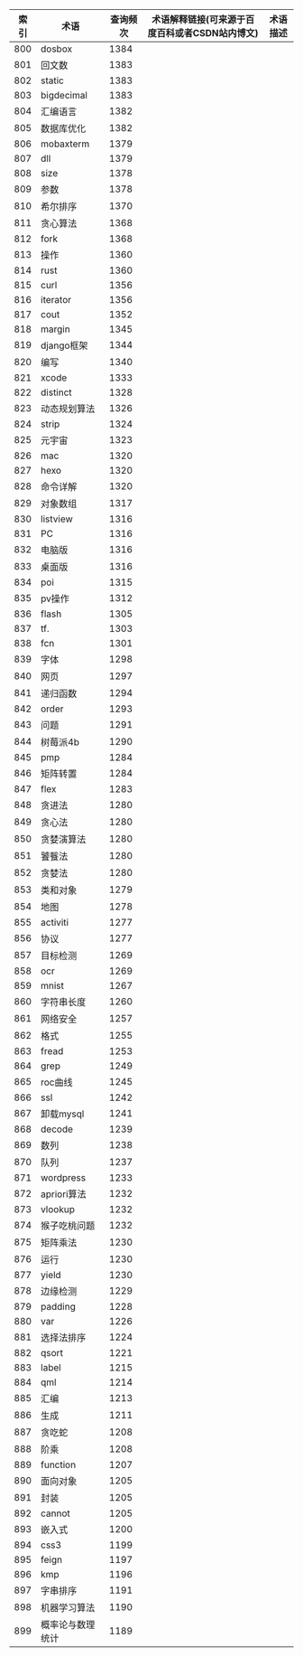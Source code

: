 | 索引  | 术语         | 查询频次 | 术语解释链接(可来源于百度百科或者CSDN站内博文) | 术语描述 |
| --- | ---------- | ---- | -------------------------- | ---- |
| 800 | dosbox     | 1384 |                            |      |
| 801 | 回文数        | 1383 |                            |      |
| 802 | static     | 1383 |                            |      |
| 803 | bigdecimal | 1383 |                            |      |
| 804 | 汇编语言       | 1382 |                            |      |
| 805 | 数据库优化      | 1382 |                            |      |
| 806 | mobaxterm  | 1379 |                            |      |
| 807 | dll        | 1379 |                            |      |
| 808 | size       | 1378 |                            |      |
| 809 | 参数         | 1378 |                            |      |
| 810 | 希尔排序       | 1370 |                            |      |
| 811 | 贪心算法       | 1368 |                            |      |
| 812 | fork       | 1368 |                            |      |
| 813 | 操作         | 1360 |                            |      |
| 814 | rust       | 1360 |                            |      |
| 815 | curl       | 1356 |                            |      |
| 816 | iterator   | 1356 |                            |      |
| 817 | cout       | 1352 |                            |      |
| 818 | margin     | 1345 |                            |      |
| 819 | django框架   | 1344 |                            |      |
| 820 | 编写         | 1340 |                            |      |
| 821 | xcode      | 1333 |                            |      |
| 822 | distinct   | 1328 |                            |      |
| 823 | 动态规划算法     | 1326 |                            |      |
| 824 | strip      | 1324 |                            |      |
| 825 | 元宇宙        | 1323 |                            |      |
| 826 | mac        | 1320 |                            |      |
| 827 | hexo       | 1320 |                            |      |
| 828 | 命令详解       | 1320 |                            |      |
| 829 | 对象数组       | 1317 |                            |      |
| 830 | listview   | 1316 |                            |      |
| 831 | PC         | 1316 |                            |      |
| 832 | 电脑版        | 1316 |                            |      |
| 833 | 桌面版        | 1316 |                            |      |
| 834 | poi        | 1315 |                            |      |
| 835 | pv操作       | 1312 |                            |      |
| 836 | flash      | 1305 |                            |      |
| 837 | tf.        | 1303 |                            |      |
| 838 | fcn        | 1301 |                            |      |
| 839 | 字体         | 1298 |                            |      |
| 840 | 网页         | 1297 |                            |      |
| 841 | 递归函数       | 1294 |                            |      |
| 842 | order      | 1293 |                            |      |
| 843 | 问题         | 1291 |                            |      |
| 844 | 树莓派4b      | 1290 |                            |      |
| 845 | pmp        | 1284 |                            |      |
| 846 | 矩阵转置       | 1284 |                            |      |
| 847 | flex       | 1283 |                            |      |
| 848 | 贪进法        | 1280 |                            |      |
| 849 | 贪心法        | 1280 |                            |      |
| 850 | 贪婪演算法      | 1280 |                            |      |
| 851 | 饕餮法        | 1280 |                            |      |
| 852 | 贪婪法        | 1280 |                            |      |
| 853 | 类和对象       | 1279 |                            |      |
| 854 | 地图         | 1278 |                            |      |
| 855 | activiti   | 1277 |                            |      |
| 856 | 协议         | 1277 |                            |      |
| 857 | 目标检测       | 1269 |                            |      |
| 858 | ocr        | 1269 |                            |      |
| 859 | mnist      | 1267 |                            |      |
| 860 | 字符串长度      | 1260 |                            |      |
| 861 | 网络安全       | 1257 |                            |      |
| 862 | 格式         | 1255 |                            |      |
| 863 | fread      | 1253 |                            |      |
| 864 | grep       | 1249 |                            |      |
| 865 | roc曲线      | 1245 |                            |      |
| 866 | ssl        | 1242 |                            |      |
| 867 | 卸载mysql    | 1241 |                            |      |
| 868 | decode     | 1239 |                            |      |
| 869 | 数列         | 1238 |                            |      |
| 870 | 队列         | 1237 |                            |      |
| 871 | wordpress  | 1233 |                            |      |
| 872 | apriori算法  | 1232 |                            |      |
| 873 | vlookup    | 1232 |                            |      |
| 874 | 猴子吃桃问题     | 1232 |                            |      |
| 875 | 矩阵乘法       | 1230 |                            |      |
| 876 | 运行         | 1230 |                            |      |
| 877 | yield      | 1230 |                            |      |
| 878 | 边缘检测       | 1229 |                            |      |
| 879 | padding    | 1228 |                            |      |
| 880 | var        | 1226 |                            |      |
| 881 | 选择法排序      | 1224 |                            |      |
| 882 | qsort      | 1221 |                            |      |
| 883 | label      | 1215 |                            |      |
| 884 | qml        | 1214 |                            |      |
| 885 | 汇编         | 1213 |                            |      |
| 886 | 生成         | 1211 |                            |      |
| 887 | 贪吃蛇        | 1208 |                            |      |
| 888 | 阶乘         | 1208 |                            |      |
| 889 | function   | 1207 |                            |      |
| 890 | 面向对象       | 1205 |                            |      |
| 891 | 封装         | 1205 |                            |      |
| 892 | cannot     | 1205 |                            |      |
| 893 | 嵌入式        | 1200 |                            |      |
| 894 | css3       | 1199 |                            |      |
| 895 | feign      | 1197 |                            |      |
| 896 | kmp        | 1196 |                            |      |
| 897 | 字串排序       | 1191 |                            |      |
| 898 | 机器学习算法     | 1190 |                            |      |
| 899 | 概率论与数理统计   | 1189 |                            |      |
